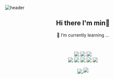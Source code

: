 ![header](https://capsule-render.vercel.app/api?type=waving&color=8DC6FF&height=300&section=header&text=mingging&fontSize=50&fontColor=ffffff)


  
<h2 align="center">Hi there I'm min👋</h2>
<p align="center">🌱 I’m currently learning ...</p>
<br />
<p align="center">
<a href="#"><img src="https://img.shields.io/badge/Swift-FA7343?style=flat-square&logo=Swift&logoColor=white"/></a>
<a href="#"><img src="https://img.shields.io/badge/iOS-000000?style=flat-square&logo=ios&logoColor=white"/></a>
<a href="#"><img src="https://img.shields.io/badge/Python-3776AB?style=flat-square&logo=python&logoColor=white"/></a>
<br />
<a href="#"><img src="https://img.shields.io/badge/React-61DAFB?style=flat-square&logo=React&logoColor=white"/></a>
<a href="#"><img src="https://img.shields.io/badge/Typescript-3178C6?style=flat-square&logo=Typescript&logoColor=white"/></a>
<a href="#"><img src="https://img.shields.io/badge/HTML-E34F26?style=flat-square&logo=HTML&logoColor=white"/></a>
<a href="#"><img src="https://img.shields.io/badge/CSS-1572B6?style=flat-square&logo=CSS&logoColor=white"/></a>
<a href="#"><img src="https://img.shields.io/badge/Javascript-F7DF1E?style=flat-square&logo=Javascript&logoColor=white"/></a>
</p>




<!--
**mingging/mingging** is a ✨ _special_ ✨ repository because its `README.md` (this file) appears on your GitHub profile.

Here are some ideas to get you started:

- 🔭 I’m currently working on ...
- 🌱 I’m currently learning ...
- 👯 I’m looking to collaborate on ...
- 🤔 I’m looking for help with ...
- 💬 Ask me about ...
- 📫 How to reach me: ...
- 😄 Pronouns: ...
- ⚡ Fun fact: ...
-->
 

<!-- ![min's GitHub stats](https://github-readme-stats.vercel.app/api?username=mingging&show_icons=true&theme=tokyonight) -->
<p align="center">
<a href="https://github.com/anuraghazra/github-readme-stats">
  <img align="center" src="https://github-readme-stats.vercel.app/api?username=mingging&show_icons=true&theme=tokyonight" />
</a>
<a href="https://opgc.me/#/users/mingging" target="_blank"><img src="https://api.opgc.me/githubs/users/mingging/tag/?theme=basic" /></a>
</p>
